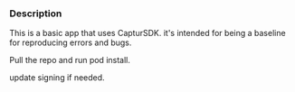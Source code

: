 ### Description

This is a basic app that uses CapturSDK. it's intended for being a baseline for reproducing errors and bugs.

Pull the repo and run pod install.

update signing if needed.
